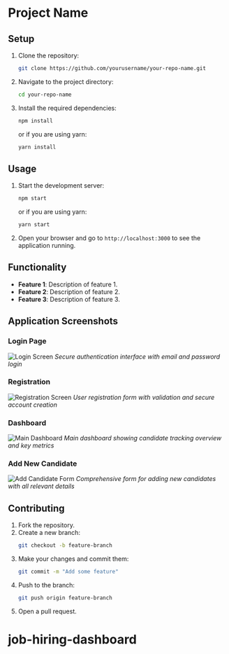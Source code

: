 # Project Name

## Setup

1. Clone the repository:
   ```sh
   git clone https://github.com/yourusername/your-repo-name.git
   ```
2. Navigate to the project directory:
   ```sh
   cd your-repo-name
   ```
3. Install the required dependencies:
   ```sh
   npm install
   ```
   or if you are using yarn:
   ```sh
   yarn install
   ```

## Usage

1. Start the development server:
   ```sh
   npm start
   ```
   or if you are using yarn:
   ```sh
   yarn start
   ```
2. Open your browser and go to `http://localhost:3000` to see the application running.

## Functionality

- **Feature 1**: Description of feature 1.
- **Feature 2**: Description of feature 2.
- **Feature 3**: Description of feature 3.



## Application Screenshots

### Login Page
![Login Screen](./docs/images/login.png)
*Secure authentication interface with email and password login*

### Registration
![Registration Screen](./docs/images/register.png)
*User registration form with validation and secure account creation*

### Dashboard
![Main Dashboard](./docs/images/main-page.png)
*Main dashboard showing candidate tracking overview and key metrics*

### Add New Candidate
![Add Candidate Form](./docs/images/add-candidate.png)
*Comprehensive form for adding new candidates with all relevant details*


## Contributing

1. Fork the repository.
2. Create a new branch:
   ```sh
   git checkout -b feature-branch
   ```
3. Make your changes and commit them:
   ```sh
   git commit -m "Add some feature"
   ```
4. Push to the branch:
   ```sh
   git push origin feature-branch
   ```
5. Open a pull request.
# job-hiring-dashboard
